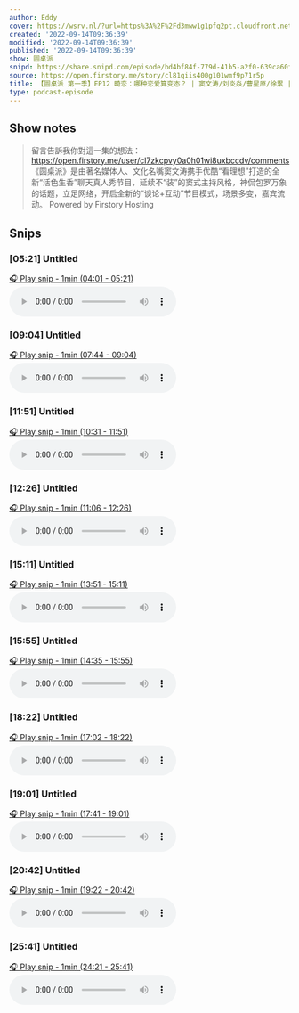 ```yaml
---
author: Eddy
cover: https://wsrv.nl/?url=https%3A%2F%2Fd3mww1g1pfq2pt.cloudfront.net%2FAvatar%2Fcl7zkcpvy0a0h01wi8uxbccdv%2F1666234585141.jpg&w=200&h=200
created: '2022-09-14T09:36:39'
modified: '2022-09-14T09:36:39'
published: '2022-09-14T09:36:39'
show: 圆桌派
snipd: https://share.snipd.com/episode/bd4bf84f-779d-41b5-a2f0-639ca60fc789
source: https://open.firstory.me/story/cl81qiis400g101wmf9p71r5p
title: 【圆桌派 第一季】EP12 畸恋：哪种恋爱算变态？ | 窦文涛/刘炎焱/曹星原/徐累 | 优酷纪实 YOUKU DOCUMENTARY
type: podcast-episode
---
```



## Show notes
> 留言告訴我你對這一集的想法：  https://open.firstory.me/user/cl7zkcpvy0a0h01wi8uxbccdv/comments   《圆桌派》是由著名媒体人、文化名嘴窦文涛携手优酷“看理想”打造的全新“活色生香”聊天真人秀节目，延续不“装”的窦式主持风格，神侃包罗万象的话题，立足网络，开启全新的“谈论+互动”节目模式，场景多变，嘉宾流动。
> Powered by  Firstory Hosting

## Snips
### [05:21] Untitled
[🎧 Play snip - 1min️ (04:01 - 05:21)](https://share.snipd.com/snip/a84e3a80-46bd-44fc-a744-d8e6facff4ea)
<audio controls> <source src="https://backend.endpoints.firstory-709db.cloud.goog/play.mp3?url=https%3A%2F%2Fd3mww1g1pfq2pt.cloudfront.net%2FRecord%2Fcl7zkcpvy0a0h01wi8uxbccdv%2Fcl81qiis400g201wmfp3rbkcg.mp3%3Fv%3D1663166895844#t=04:01,05:21"> </audio>
### [09:04] Untitled
[🎧 Play snip - 1min️ (07:44 - 09:04)](https://share.snipd.com/snip/df66e5cd-da29-4858-98e1-ad8d9fc0bb41)
<audio controls> <source src="https://backend.endpoints.firstory-709db.cloud.goog/play.mp3?url=https%3A%2F%2Fd3mww1g1pfq2pt.cloudfront.net%2FRecord%2Fcl7zkcpvy0a0h01wi8uxbccdv%2Fcl81qiis400g201wmfp3rbkcg.mp3%3Fv%3D1663166895844#t=07:44,09:04"> </audio>
### [11:51] Untitled
[🎧 Play snip - 1min️ (10:31 - 11:51)](https://share.snipd.com/snip/2511aeeb-713d-47b7-b5ec-28cacf3338ee)
<audio controls> <source src="https://backend.endpoints.firstory-709db.cloud.goog/play.mp3?url=https%3A%2F%2Fd3mww1g1pfq2pt.cloudfront.net%2FRecord%2Fcl7zkcpvy0a0h01wi8uxbccdv%2Fcl81qiis400g201wmfp3rbkcg.mp3%3Fv%3D1663166895844#t=10:31,11:51"> </audio>
### [12:26] Untitled
[🎧 Play snip - 1min️ (11:06 - 12:26)](https://share.snipd.com/snip/b7daa5d4-470c-498a-a213-a55db2d5582b)
<audio controls> <source src="https://backend.endpoints.firstory-709db.cloud.goog/play.mp3?url=https%3A%2F%2Fd3mww1g1pfq2pt.cloudfront.net%2FRecord%2Fcl7zkcpvy0a0h01wi8uxbccdv%2Fcl81qiis400g201wmfp3rbkcg.mp3%3Fv%3D1663166895844#t=11:06,12:26"> </audio>
### [15:11] Untitled
[🎧 Play snip - 1min️ (13:51 - 15:11)](https://share.snipd.com/snip/3931df14-da93-4b1d-8382-f231f82f6592)
<audio controls> <source src="https://backend.endpoints.firstory-709db.cloud.goog/play.mp3?url=https%3A%2F%2Fd3mww1g1pfq2pt.cloudfront.net%2FRecord%2Fcl7zkcpvy0a0h01wi8uxbccdv%2Fcl81qiis400g201wmfp3rbkcg.mp3%3Fv%3D1663166895844#t=13:51,15:11"> </audio>
### [15:55] Untitled
[🎧 Play snip - 1min️ (14:35 - 15:55)](https://share.snipd.com/snip/02d4e906-f48e-4e30-a685-f9b6557a7f55)
<audio controls> <source src="https://backend.endpoints.firstory-709db.cloud.goog/play.mp3?url=https%3A%2F%2Fd3mww1g1pfq2pt.cloudfront.net%2FRecord%2Fcl7zkcpvy0a0h01wi8uxbccdv%2Fcl81qiis400g201wmfp3rbkcg.mp3%3Fv%3D1663166895844#t=14:35,15:55"> </audio>
### [18:22] Untitled
[🎧 Play snip - 1min️ (17:02 - 18:22)](https://share.snipd.com/snip/a555f881-a76f-4817-bab3-86cca8fc26a1)
<audio controls> <source src="https://backend.endpoints.firstory-709db.cloud.goog/play.mp3?url=https%3A%2F%2Fd3mww1g1pfq2pt.cloudfront.net%2FRecord%2Fcl7zkcpvy0a0h01wi8uxbccdv%2Fcl81qiis400g201wmfp3rbkcg.mp3%3Fv%3D1663166895844#t=17:02,18:22"> </audio>
### [19:01] Untitled
[🎧 Play snip - 1min️ (17:41 - 19:01)](https://share.snipd.com/snip/900b92e0-13d0-4c36-a42b-840b46495ed3)
<audio controls> <source src="https://backend.endpoints.firstory-709db.cloud.goog/play.mp3?url=https%3A%2F%2Fd3mww1g1pfq2pt.cloudfront.net%2FRecord%2Fcl7zkcpvy0a0h01wi8uxbccdv%2Fcl81qiis400g201wmfp3rbkcg.mp3%3Fv%3D1663166895844#t=17:41,19:01"> </audio>
### [20:42] Untitled
[🎧 Play snip - 1min️ (19:22 - 20:42)](https://share.snipd.com/snip/6ce5ef1f-18e6-437f-a280-863741859fd1)
<audio controls> <source src="https://backend.endpoints.firstory-709db.cloud.goog/play.mp3?url=https%3A%2F%2Fd3mww1g1pfq2pt.cloudfront.net%2FRecord%2Fcl7zkcpvy0a0h01wi8uxbccdv%2Fcl81qiis400g201wmfp3rbkcg.mp3%3Fv%3D1663166895844#t=19:22,20:42"> </audio>
### [25:41] Untitled
[🎧 Play snip - 1min️ (24:21 - 25:41)](https://share.snipd.com/snip/66f6c72b-5c26-4aa7-83f4-64ce2c94251e)
<audio controls> <source src="https://backend.endpoints.firstory-709db.cloud.goog/play.mp3?url=https%3A%2F%2Fd3mww1g1pfq2pt.cloudfront.net%2FRecord%2Fcl7zkcpvy0a0h01wi8uxbccdv%2Fcl81qiis400g201wmfp3rbkcg.mp3%3Fv%3D1663166895844#t=24:21,25:41"> </audio>

